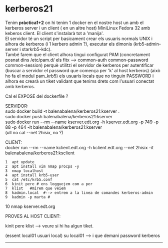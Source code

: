 # kerberos21

Tenim **pràctica1+2** on hi tenim 1 docker en el nostre host un amb el kerberos server i un client ( en un altre host) MiniLinux Fedora 32 amb keberos client. El client s'instalarà tot a 'manija'.  
El servidor té un script per basicament crear els usuaris normals UNIX i alhora de kerberos (i 1 kerbero admin ?), executar els dimonis (krb5-admin-server i starkrb5-kdc).   
També farem que el client alhora tingui configurat PAM (concretament posnat dins /etc/pam.d/ els fitx --> common-auth  common-password  common-session)
perquè utilitzi el servidor de kerberos per autentificar (buscar a servidor el password que comença per 'k' al host kerberos) (això ho fa el modul pam_krb5) els usuaris locals que no tinguin PASSWORD i alhora es crearà un tiket validant que tenims drets com l'usuari conectat amb kerberos. 
  
Cal el EXPOSE del dockerfile ?  
  
SERVIDOR:  
sudo docker build -t balenabalena/kerberos21:kserver .  
sudo docker push balenabalena/kerberos21:kserver  
sudo docker run --rm --name kserver.edt.org -h kserver.edt.org -p 749 -p 88 -p 464  -it balenabalena/kerberos21:kserver  
(ull no cal --net 2hisix, no ?)  

CLIENT:  
docker run --rm --name kclient.edt.org -h kclient.edt.org --net 2hisix -it balenabalena/kerberos21:ksclient  
  
    1  apt update
    2  apt install vim nmap procps -y
    3  nmap localhost
    4  apt install krb5-user
    5  cat /etc/krb5.conf
    6  kinit pere # ens logguejem com a per
    7  klist   #mirem que veiem
    8  kadmin.local  #--> entrem a la linea de comandes kerberos-admin
    9  kadmin -p marta #
   10  nmap kserver.edt.org




PROVES AL HOST CLIENT:

kinit pere 
klist --> veure si hi ha algun tiket.

(essent local01 usuari local)
su local01 --> i que demani password kerberos


----------------------------------------------------------------------------------------------------




